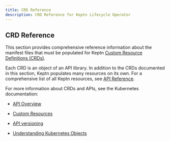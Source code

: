 ```yaml
---
title: CRD Reference
description: CRD Reference for Keptn Lifecycle Operator
---
```


## CRD Reference

This section provides comprehensive reference information about the
manifest files that must be populated for Keptn
[Custom Resource Definitions (CRDs)](https://kubernetes.io/docs/concepts/extend-kubernetes/api-extension/custom-resources/).

Each CRD is an object of an API library.
In addition to the CRDs documented in this section,
Keptn populates many resources on its own.
For a comprehensive list of all Keptn resources, see
[API Reference](../crd-ref).

For more information about CRDs and APIs, see the Kubernetes documentation:

* [API Overview](https://kubernetes.io/docs/reference/using-api/)

* [Custom Resources](https://kubernetes.io/docs/concepts/extend-kubernetes/api-extension/custom-resources/)

* [API versioning](https://kubernetes.io/docs/reference/using-api/#api-versioning)

* [Understanding Kubernetes Objects](https://kubernetes.io/docs/concepts/overview/working-with-objects/kubernetes-objects/)